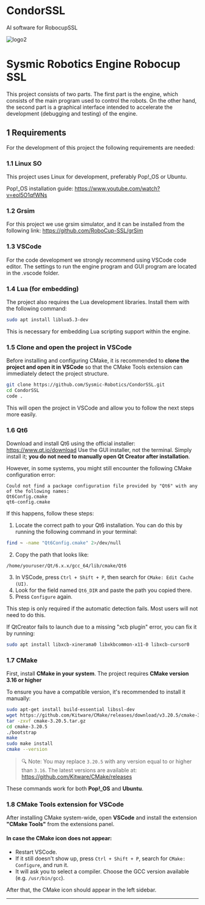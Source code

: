 # CondorSSL
AI software for RobocupSSL

![logo2](https://github.com/Sysmic-Robotics/CondorSSL/blob/main/docs/logo.jpg)

# Sysmic Robotics Engine Robocup SSL

This project consists of two parts. The first part is the engine, which consists of the main program used to control the robots. On the other hand, the second part is a graphical interface intended to accelerate the development (debugging and testing) of the engine.

## 1 Requirements

For the development of this project the following requirements are needed:

### 1.1 Linux SO

This project uses Linux for development, preferably Pop!_OS or Ubuntu.

Pop!_OS installation guide:
https://www.youtube.com/watch?v=eol5O1qfWNs

### 1.2 Grsim

For this project we use grsim simulator, and it can be installed from the following link:
https://github.com/RoboCup-SSL/grSim

### 1.3 VSCode

For the code development we strongly recommend using VSCode code editor. The settings to run the engine program and GUI program are located in the .vscode folder.

### 1.4 Lua (for embedding)

The project also requires the Lua development libraries. Install them with the following command:

```bash
sudo apt install liblua5.3-dev
```

This is necessary for embedding Lua scripting support within the engine.

### 1.5 Clone and open the project in VSCode

Before installing and configuring CMake, it is recommended to **clone the project and open it in VSCode** so that the CMake Tools extension can immediately detect the project structure.

```bash
git clone https://github.com/Sysmic-Robotics/CondorSSL.git
cd CondorSSL
code .
```

This will open the project in VSCode and allow you to follow the next steps more easily.

### 1.6 Qt6

Download and install Qt6 using the official installer: https://www.qt.io/download
Use the GUI installer, not the terminal. Simply install it; **you do not need to manually open Qt Creator after installation**.

However, in some systems, you might still encounter the following CMake configuration error:

```
Could not find a package configuration file provided by "Qt6" with any of the following names:
Qt6Config.cmake
qt6-config.cmake
```

If this happens, follow these steps:
1. Locate the correct path to your Qt6 installation. You can do this by running the following command in your terminal:

```bash
find ~ -name "Qt6Config.cmake" 2>/dev/null
```

2. Copy the path that looks like:
```
/home/youruser/Qt/6.x.x/gcc_64/lib/cmake/Qt6
```

3. In VSCode, press `Ctrl + Shift + P`, then search for `CMake: Edit Cache (UI)`.
4. Look for the field named `Qt6_DIR` and paste the path you copied there.
5. Press `Configure` again.

This step is only required if the automatic detection fails. Most users will not need to do this.

If QtCreator fails to launch due to a missing "xcb plugin" error, you can fix it by running:
```bash
sudo apt install libxcb-xinerama0 libxkbcommon-x11-0 libxcb-cursor0
```

### 1.7 CMake

First, install **CMake in your system**. The project requires **CMake version 3.16 or higher**

To ensure you have a compatible version, it's recommended to install it manually:

```bash
sudo apt-get install build-essential libssl-dev
wget https://github.com/Kitware/CMake/releases/download/v3.20.5/cmake-3.20.5.tar.gz
tar -zxvf cmake-3.20.5.tar.gz
cd cmake-3.20.5
./bootstrap
make
sudo make install
cmake --version
```

> 🔍 Note: You may replace `3.20.5` with any version equal to or higher than `3.16`.
> The latest versions are available at: https://github.com/Kitware/CMake/releases

These commands work for both **Pop!_OS** and **Ubuntu**.

### 1.8 CMake Tools extension for VSCode

After installing CMake system-wide, open **VSCode** and install the extension **"CMake Tools"** from the extensions panel.

#### In case the CMake icon does not appear:
- Restart VSCode.
- If it still doesn't show up, press `Ctrl + Shift + P`, search for `CMake: Configure`, and run it.
- It will ask you to select a compiler. Choose the GCC version available (e.g. `/usr/bin/gcc`).

After that, the CMake icon should appear in the left sidebar.

---

